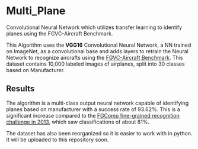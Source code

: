 # Multi_Plane
Convolutional Neural Network which utilizes transfer learning to identify planes using the FGVC-Aircraft Benchmark.

This Algorithm  uses the **VGG16** Convolutional Neural Network, a NN trained on ImageNet, as a convolutional base and adds layers to retrain the Neural Network to recognize 
aircrafts using the [FGVC-Aircraft Benchmark](https://www.robots.ox.ac.uk/~vgg/data/fgvc-aircraft/#:~:text=Fine%2DGrained%20Visual%20Classification%20of,375%20KB%20%7C%20MD5%20Sum%5D.). This dataset contains 10,000 labeled images of airplanes, split into 30 classes based on Manufacturer. 

## Results
The algorithm is a multi-class output neural network capable of identifying planes based on manufacturer with a success rate of 93.62%. This is a significant increase compared to the [FGComp fine-grained recognition challenge in 2013](https://sites.google.com/site/fgcomp2013/results), which saw classifications of about 81%.

The dataset has also been reorganized so it is easier to work with in python. It will be uploaded to this repository soon.
